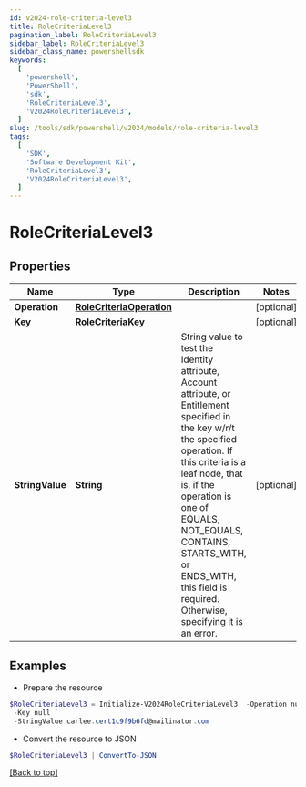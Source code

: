 ```yaml
---
id: v2024-role-criteria-level3
title: RoleCriteriaLevel3
pagination_label: RoleCriteriaLevel3
sidebar_label: RoleCriteriaLevel3
sidebar_class_name: powershellsdk
keywords:
  [
    'powershell',
    'PowerShell',
    'sdk',
    'RoleCriteriaLevel3',
    'V2024RoleCriteriaLevel3',
  ]
slug: /tools/sdk/powershell/v2024/models/role-criteria-level3
tags:
  [
    'SDK',
    'Software Development Kit',
    'RoleCriteriaLevel3',
    'V2024RoleCriteriaLevel3',
  ]
---
```


# RoleCriteriaLevel3

## Properties

| Name | Type | Description | Notes |
| --- | --- | --- | --- |
| **Operation** | [**RoleCriteriaOperation**](role-criteria-operation) |  | [optional] |
| **Key** | [**RoleCriteriaKey**](role-criteria-key) |  | [optional] |
| **StringValue** | **String** | String value to test the Identity attribute, Account attribute, or Entitlement specified in the key w/r/t the specified operation. If this criteria is a leaf node, that is, if the operation is one of EQUALS, NOT_EQUALS, CONTAINS, STARTS_WITH, or ENDS_WITH, this field is required. Otherwise, specifying it is an error. | [optional] |

## Examples

- Prepare the resource

```powershell
$RoleCriteriaLevel3 = Initialize-V2024RoleCriteriaLevel3  -Operation null `
 -Key null `
 -StringValue carlee.cert1c9f9b6fd@mailinator.com
```

- Convert the resource to JSON

```powershell
$RoleCriteriaLevel3 | ConvertTo-JSON
```

[[Back to top]](#)
